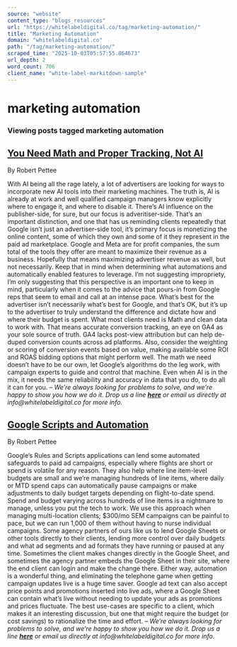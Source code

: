 ```yaml
---
source: "website"
content_type: "blogs_resources"
url: "https://whitelabeldigital.co/tag/marketing-automation/"
title: "Marketing Automation"
domain: "whitelabeldigital.co"
path: "/tag/marketing-automation/"
scraped_time: "2025-10-03T05:57:55.864673"
url_depth: 2
word_count: 706
client_name: "white-label-markitdown-sample"
---
```


# marketing automation

### Viewing posts tagged marketing automation

## [You Need Math and Proper Tracking, Not AI](https://whitelabeldigital.co/you-need-math-not-ai/)

By Robert Pettee

With AI being all the rage lately, a lot of advertisers are looking for ways to incorporate new AI tools into their marketing machines. The truth is, AI is already at work and well qualified campaign managers know explicitly where to engage it, and where to disable it. There’s AI influence on the publisher-side, for sure, but our focus is adveritiser-side. That’s an important distinction, and one that has us reminding clients repeatedly that Google isn’t just an advertiser-side tool, it’s primary focus is monetizing the online content, some of which they own and some of it they represent in the paid ad marketplace. Google and Meta are for profit companies, the sum total of the tools they offer are meant to maximize their revenue as a business. Hopefully that means maximizing advertiser revenue as well, but not necessarily. Keep that in mind when determining what automations and automatically enabled features to leverage. I’m not suggesting impropriety, I’m only suggesting that this perspective is an important one to keep in mind, particularly when it comes to the advice that pours-in from Google reps that seem to email and call at an intense pace. What’s best for the advertiser isn’t necessarily what’s best for Google, and that’s OK, but it’s up to the advertiser to truly understand the difference and dictate how and where their budget is spent. What most clients need is Math and clean data to work with. That means accurate conversion tracking, an eye on GA4 as your sole source of truth. GA4 lacks post-view attribution but can help de-duped conversion counts across ad platforms. Also, consider the weighting or scoring of conversion events based on value, making available some ROI and ROAS bidding options that might perform well. The math we need doesn’t have to be our own, let Google’s algorithms do the leg work, with campaign experts to guide and control that machine. Even when AI is in the mix, it needs the same reliability and accuracy in data that you do, to do all it can for you. – _We’re always looking for problems to solve, and we’re happy to show you how we do it. Drop us a line [**here**](https://whitelabeldigital.co/contact/) or email us directly at _info@whitelabeldigital.co_ for more info._

## [Google Scripts and Automation](https://whitelabeldigital.co/google-scripts-and-automation/)

By Robert Pettee

Google’s Rules and Scripts applications can lend some automated safeguards to paid ad campaigns, especially where flights are short or spend is volatile for any reason. They also help where line item-level budgets are small and we’re managing hundreds of line items, where daily or MTD spend caps can automatically pause campaigns or make adjustments to daily budget targets depending on flight-to-date spend. Spend and budget varying across hundreds of line items is a nightmare to manage, unless you put the tech to work. We use this approach when managing multi-location clients; $300/mo SEM campaigns can be painful to pace, but we can run 1,000 of them without having to nurse individual campaigns. Some agency partners of ours like us to lend Google Sheets or other tools directly to their clients, lending more control over daily budgets and what ad segments and ad formats they have running or paused at any time. Sometimes the client makes changes directly in the Google Sheet, and sometimes the agency partner embeds the Google Sheet in their site, where the end client can login and make the change there. Either way, automation is a wonderful thing, and eliminating the telephone game when getting campaign updates live is a huge time saver. Google ad text can also accept price points and promotions inserted into live ads, where a Google Sheet can contain what’s live without needing to update your ads as promotions and prices fluctuate. The best use-cases are specific to a client, which makes it an interesting discussion, but one that might require the budget (or cost savings) to rationalize the time and effort. – _We’re always looking for problems to solve, and we’re happy to show you how we do it. Drop us a line [**here**](https://whitelabeldigital.co/contact/) or email us directly at _info@whitelabeldigital.co_ for more info._
